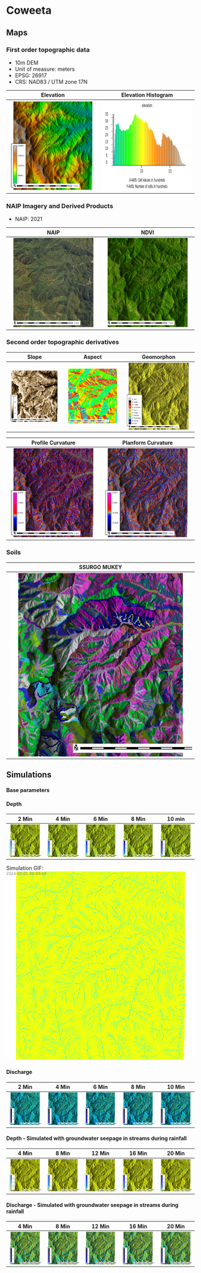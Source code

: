 # Coweeta

## Maps

### First order topographic data

* 10m DEM
* Unit of measure: meters
* EPSG: 26917
* CRS: NAD83 / UTM zone 17N

| Elevation | Elevation Histogram
| --- | --- |
| ![elev.png](elev.png) | ![elev_hist.png](elev_hist.png) |

### NAIP Imagery and Derived Products

* NAIP: 2021

| NAIP | NDVI |
| --- | --- |
| ![naip.png](naip.png) | ![ndvi.png](ndvi.png) |

### Second order topographic derivatives

| Slope | Aspect | Geomorphon |
| --- | --- | --- |
| ![slope.png](slope.png) | ![aspect.png](aspect.png) | ![geomorphon.png](geomorphon.png) |

| Profile Curvature | Planform Curvature |
| --- | --- |
| ![tcurv.png](tcurv.png) | ![pcurv.png](pcurv.png) |


### Soils

| SSURGO MUKEY |
| --- |
| ![mukey.png](mukey.png) |


## Simulations

#### Base parameters

#### Depth

| 2 Min | 4 Min | 6 Min | 8 Min | 10 min |
| --- | --- | --- | --- | --- |
| ![depth_02.png](basic/depth_02.png) | ![depth_04.png](basic/depth_04.png) | ![depth_06.png](basic/depth_06.png) | ![depth_08.png](basic/depth_08.png) | ![depth_10.png](basic/depth_10.png) |

Simulation GIF: ![depth_simulation.gif](basic/depth_simulation.gif)

#### Discharge

| 2 Min | 4 Min | 6 Min | 8 Min | 10 Min
| --- | --- | --- | --- | ---
| ![disch_02.png](basic/disch_02.png) | ![disch_04.png](basic/disch_04.png) | ![disch_06.png](basic/disch_06.png) | ![disch_08.png](basic/disch_08.png) | ![disch_10.png](basic/disch_10.png)

#### Depth - Simulated with groundwater seepage in streams during rainfall

| 4 Min | 8 Min | 12 Min | 16 Min | 20 Min
| --- | --- | --- | --- | ---
| ![depth_rain_gw_04](ground_water2/depth_rain_gw_04.png) | ![depth_rain_gw_08](ground_water2/depth_rain_gw_08.png) | ![depth_rain_gw_12](ground_water2/depth_rain_gw_12.png) | ![depth_rain_gw_16](ground_water2/depth_rain_gw_16.png) | ![depth_rain_gw_20](ground_water2/depth_rain_gw_20.png)

#### Discharge - Simulated with groundwater seepage in streams during rainfall

| 4 Min | 8 Min | 12 Min | 16 Min | 20 Min
| --- | --- | --- | --- | ---
| ![disch_rain_gw_04](ground_water2/disch_rain_gw_04.png) | ![disch_rain_gw_08](ground_water2/disch_rain_gw_08.png) | ![disch_rain_gw_12](ground_water2/disch_rain_gw_12.png) | ![disch_rain_gw_16](ground_water2/disch_rain_gw_16.png) | ![disch_rain_gw_20](ground_water2/disch_rain_gw_20.png)
